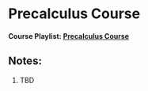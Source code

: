 # Precalculus Course
#### Course Playlist: [Precalculus Course](https://www.youtube.com/playlist?list=PLm2VEQtiYjhrrznuk1nQu9qJBniirGXl_)
## Notes:
1. TBD